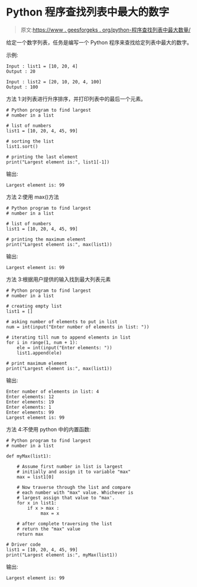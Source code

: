 # Python 程序查找列表中最大的数字

> 原文:[https://www . geesforgeks . org/python-程序查找列表中最大数量/](https://www.geeksforgeeks.org/python-program-to-find-largest-number-in-a-list/)

给定一个数字列表，任务是编写一个 Python 程序来查找给定列表中最大的数字。

示例:

```
Input : list1 = [10, 20, 4]
Output : 20

Input : list2 = [20, 10, 20, 4, 100]
Output : 100
```

方法 1:对列表进行升序排序，并打印列表中的最后一个元素。

```
# Python program to find largest
# number in a list

# list of numbers
list1 = [10, 20, 4, 45, 99]

# sorting the list
list1.sort()

# printing the last element
print("Largest element is:", list1[-1])
```

输出:

```
Largest element is: 99
```

方法 2:使用 max()方法

```
# Python program to find largest
# number in a list

# list of numbers
list1 = [10, 20, 4, 45, 99]

# printing the maximum element
print("Largest element is:", max(list1))
```

输出:

```
Largest element is: 99
```

方法 3:根据用户提供的输入找到最大列表元素

```
# Python program to find largest
# number in a list

# creating empty list
list1 = []

# asking number of elements to put in list
num = int(input("Enter number of elements in list: "))

# iterating till num to append elements in list
for i in range(1, num + 1):
    ele = int(input("Enter elements: "))
    list1.append(ele)

# print maximum element
print("Largest element is:", max(list1))
```

输出:

```
Enter number of elements in list: 4
Enter elements: 12
Enter elements: 19
Enter elements: 1
Enter elements: 99
Largest element is: 99
```

方法 4:不使用 python 中的内置函数:

```
# Python program to find largest
# number in a list

def myMax(list1):

    # Assume first number in list is largest
    # initially and assign it to variable "max"
    max = list1[0]

    # Now traverse through the list and compare 
    # each number with "max" value. Whichever is 
    # largest assign that value to "max'.
    for x in list1:
        if x > max :
             max = x

    # after complete traversing the list 
    # return the "max" value
    return max

# Driver code
list1 = [10, 20, 4, 45, 99]
print("Largest element is:", myMax(list1))
```

输出:

```
Largest element is: 99
```